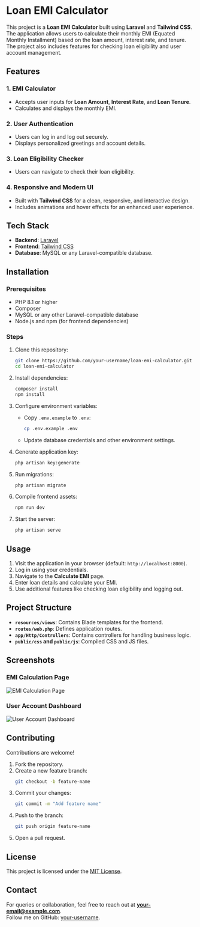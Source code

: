# Loan EMI Calculator

This project is a **Loan EMI Calculator** built using **Laravel** and **Tailwind CSS**. The application allows users to calculate their monthly EMI (Equated Monthly Installment) based on the loan amount, interest rate, and tenure. The project also includes features for checking loan eligibility and user account management.

## Features

### 1. EMI Calculator
- Accepts user inputs for **Loan Amount**, **Interest Rate**, and **Loan Tenure**.
- Calculates and displays the monthly EMI.

### 2. User Authentication
- Users can log in and log out securely.
- Displays personalized greetings and account details.

### 3. Loan Eligibility Checker
- Users can navigate to check their loan eligibility.

### 4. Responsive and Modern UI
- Built with **Tailwind CSS** for a clean, responsive, and interactive design.
- Includes animations and hover effects for an enhanced user experience.

## Tech Stack

- **Backend**: [Laravel](https://laravel.com/)
- **Frontend**: [Tailwind CSS](https://tailwindcss.com/)
- **Database**: MySQL or any Laravel-compatible database.

## Installation

### Prerequisites
- PHP 8.1 or higher
- Composer
- MySQL or any other Laravel-compatible database
- Node.js and npm (for frontend dependencies)

### Steps

1. Clone this repository:
   ```bash
   git clone https://github.com/your-username/loan-emi-calculator.git
   cd loan-emi-calculator
   ```

2. Install dependencies:
   ```bash
   composer install
   npm install
   ```

3. Configure environment variables:
   - Copy `.env.example` to `.env`:
     ```bash
     cp .env.example .env
     ```
   - Update database credentials and other environment settings.

4. Generate application key:
   ```bash
   php artisan key:generate
   ```

5. Run migrations:
   ```bash
   php artisan migrate
   ```

6. Compile frontend assets:
   ```bash
   npm run dev
   ```

7. Start the server:
   ```bash
   php artisan serve
   ```

## Usage

1. Visit the application in your browser (default: `http://localhost:8000`).
2. Log in using your credentials.
3. Navigate to the **Calculate EMI** page.
4. Enter loan details and calculate your EMI.
5. Use additional features like checking loan eligibility and logging out.

## Project Structure

- **`resources/views`**: Contains Blade templates for the frontend.  
- **`routes/web.php`**: Defines application routes.  
- **`app/Http/Controllers`**: Contains controllers for handling business logic.  
- **`public/css` and `public/js`**: Compiled CSS and JS files.

## Screenshots

### EMI Calculation Page

![EMI Calculation Page](https://via.placeholder.com/800x400?text=EMI+Calculation+Page)

### User Account Dashboard

![User Account Dashboard](https://via.placeholder.com/800x400?text=User+Account+Dashboard)

## Contributing

Contributions are welcome!

1. Fork the repository.  
2. Create a new feature branch:  
   ```bash
   git checkout -b feature-name
   ```  
3. Commit your changes:  
   ```bash
   git commit -m "Add feature name"
   ```  
4. Push to the branch:  
   ```bash
   git push origin feature-name
   ```  
5. Open a pull request.

## License

This project is licensed under the [MIT License](LICENSE).

## Contact

For queries or collaboration, feel free to reach out at **your-email@example.com**.  
Follow me on GitHub: [your-username](https://github.com/your-username).
